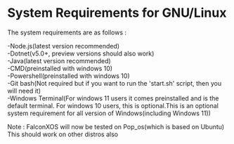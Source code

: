 # System Requirements for GNU/Linux

The system requirements are as follows : 

-Node.js(latest version recommended)
<br>
-Dotnet(v5.0+, preview versions should also work)
<br>
-Java(latest version recommended)
<br>
-CMD(preinstalled with windows 10)
<br>
-Powershell(preinstalled with windows 10)
<br>
-Git bash(Not required but if you want to run the 'start.sh' script, then you will need it)
<br>
-Windows Terminal(For windows 11 users it comes preinstalled and is the default terminal. For windows 10 users, this is optional.This is an optional system requirement for all version of Windows(including Windows 11))
<br>



Note : FalconXOS will now be tested on Pop_os(which is based on Ubuntu)
This should work on other distros also
